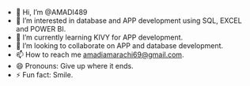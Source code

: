 - 👋 Hi, I’m @AMADI489
- 👀 I’m interested in database and APP development using SQL, EXCEL and POWER BI.
- 🌱 I’m currently learning KIVY for APP development.
- 💞️ I’m looking to collaborate on APP and database development.
- 📫 How to reach me amadiamarachi69@gmail.com.
- 😄 Pronouns: Give up where it ends.
- ⚡ Fun fact: Smile.

<!---
AMADI489/AMADI489 is a ✨ special ✨ repository because its `README.md` (this file) appears on your GitHub profile.
You can click the Preview link to take a look at your changes.
--->
